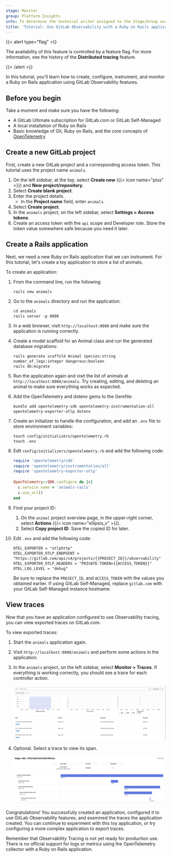 ```yaml
---
stage: Monitor
group: Platform Insights
info: To determine the technical writer assigned to the Stage/Group associated with this page, see https://handbook.gitlab.com/handbook/product/ux/technical-writing/#assignments
title: 'Tutorial: Use GitLab Observability with a Ruby on Rails application'
---
```


{{< alert type="flag" >}}

The availability of this feature is controlled by a feature flag.
For more information, see the history of the **Distributed tracing** feature.
<!-- Update this note when observability_features flag is removed -->

{{< /alert >}}

In this tutorial, you'll learn how to create, configure, instrument, and monitor a Ruby on Rails application using GitLab Observability features.

## Before you begin

Take a moment and make sure you have the following:

- A GitLab Ultimate subscription for GitLab.com or GitLab Self-Managed
- A local installation of Ruby on Rails
- Basic knowledge of Git, Ruby on Rails, and the core concepts of [OpenTelemetry](https://opentelemetry.io/)

## Create a new GitLab project

First, create a new GitLab project and a corresponding access token.
This tutorial uses the project name `animals`.

1. On the left sidebar, at the top, select **Create new** ({{< icon name="plus" >}}) and **New project/repository**.
1. Select **Create blank project**.
1. Enter the project details.
   - In the **Project name** field, enter `animals`.
1. Select **Create project**.
1. In the `animals` project, on the left sidebar, select **Settings > Access tokens**.
1. Create an access token with the `api` scope and Developer role. Store the token value somewhere safe because you need it later.

## Create a Rails application

Next, we need a new Ruby on Rails application that we can instrument. For this tutorial, let's create a toy application to store a list of animals.

To create an application:

1. From the command line, run the following:

   ```shell
   rails new animals
   ```

1. Go to the `animals` directory and run the application:

   ```shell
   cd animals
   rails server -p 8080
   ```

1. In a web browser, visit `http://localhost:8080` and make sure the application is running correctly.
1. Create a model scaffold for an Animal class and run the generated database migrations:

   ```shell
   rails generate scaffold Animal species:string number_of_legs:integer dangerous:boolean
   rails db:migrate
   ```

1. Run the application again and visit the list of animals at `http://localhost:8080/animals`. Try creating, editing, and deleting an animal to make sure everything works as expected.
1. Add the OpenTelemetry and dotenv gems to the Gemfile:

   ```shell
   bundle add opentelemetry-sdk opentelemetry-instrumentation-all opentelemetry-exporter-otlp dotenv
   ```

1. Create an initializer to handle the configuration, and add an `.env` file to store environment variables:

   ```shell
   touch config/initializers/opentelemetry.rb
   touch .env
   ```

1. Edit `config/initializers/opentelemetry.rb` and add the following code:

   ```ruby
   require 'opentelemetry/sdk'
   require 'opentelemetry/instrumentation/all'
   require 'opentelemetry-exporter-otlp'

   OpenTelemetry::SDK.configure do |c|
     c.service_name = 'animals-rails'
     c.use_all()
   end
   ```

1. Find your project ID:
   1. On the `animal` project overview page, in the upper-right corner, select **Actions** ({{< icon name="ellipsis_v" >}}).
   1. Select **Copy project ID**. Save the copied ID for later.

1. Edit `.env` and add the following code:

   ```shell
   OTEL_EXPORTER = "otlphttp"
   OTEL_EXPORTER_OTLP_ENDPOINT = "https://gitlab.com/api/v4/projects/{{PROJECT_ID}}/observability"
   OTEL_EXPORTER_OTLP_HEADERS = "PRIVATE-TOKEN={{ACCESS_TOKEN}}"
   OTEL_LOG_LEVEL = "debug"
   ```

   Be sure to replace the `PROJECT_ID`, and `ACCESS_TOKEN` with the values you obtained earlier.
   If using GitLab Self-Managed, replace `gitlab.com` with your GitLab Self-Managed instance hostname.

## View traces

Now that you have an application configured to use Observability tracing,
you can view exported traces on GitLab.com.

To view exported traces:

1. Start the `animals` application again.
1. Visit `http://localhost:8080/animals` and perform some actions in the application.
1. In the `animals` project, on the left sidebar, select **Monitor > Traces**.
   If everything is working correctly, you should see a trace for each controller action.

   ![Metrics UI](img/rails_metrics_ui_v17_3.png)

1. Optional. Select a trace to view its span.

   ![Traces UI](img/rails_single_trace_v17_3.png)

Congratulations! You successfully created an application, configured it to use GitLab Observability features, and examined the traces the application created. You can continue to experiment with this toy application, or try configuring a more complex application to export traces.

Remember that Observability Tracing is not yet ready for production use. There is no official support for logs or metrics using the OpenTelemetry collector with a Ruby on Rails application.
